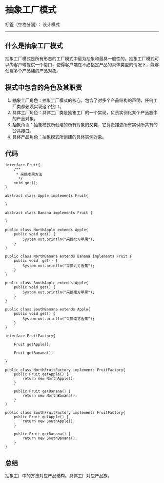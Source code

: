 # 抽象工厂模式

标签（空格分隔）： 设计模式

---

## 什么是抽象工厂模式
抽象工厂模式是所有形态的工厂模式中最为抽象和最具一般性的。抽象工厂模式可以向客户端提供一个接口，使得客户端在不必指定产品的具体类型的情况下，能够创建多个产品族的产品对象。

## 模式中包含的角色及其职责

 1. 抽象工厂角色：抽象工厂模式的核心，包含了对多个产品结构的声明，任何工厂类都必须实现这个接口。
 2. 具体工厂角色：具体工厂类是抽象工厂的一个实现，负责实例化某个产品族中的产品对象。
 3. 抽象角色：抽象模式所创建的所有对象的父类，它负责描述所有实例所共有的公共接口。
 4. 具体产品角色：抽象模式所创建的具体实例对象。
## 代码
```
interface Fruit{
    /**
     * 采摘水果方法
      */
    void get();
}

abstract class Apple implements Fruit{

}

abstract class Banana implements Fruit {

}

public class NorthApple extends Apple{
    public void get() {
        System.out.println("采摘北方苹果");
    }
}

public class NorthBanana extends Banana implements Fruit {
    public void  get() {
        System.out.println("采摘北方香蕉");
    }
}

public class SouthApple extends Apple{
    public void get() {
        System.out.println("采摘南方苹果");
    }
}

public class SouthBanana extends Apple{
    public void get() {
        System.out.println("采摘南方香蕉");
    }
}

interface FruitFactory{

    Fruit getApple();

    Fruit getBanana();

}

public class NorthFruitFactory implements FruitFactory{
    public Fruit getApple() {
        return new NorthApple();
    }

    public Fruit getBanana() {
        return new NorthBanana();
    }
}

public class SouthFruitFactory implements FruitFactory{
    public Fruit getApple() {
        return new SouthApple();
    }

    public Fruit getBanana() {
        return new SouthBanana();
    }
}
```

## 总结
抽象工厂中的方法对应产品结构。具体工厂对应产品族。

